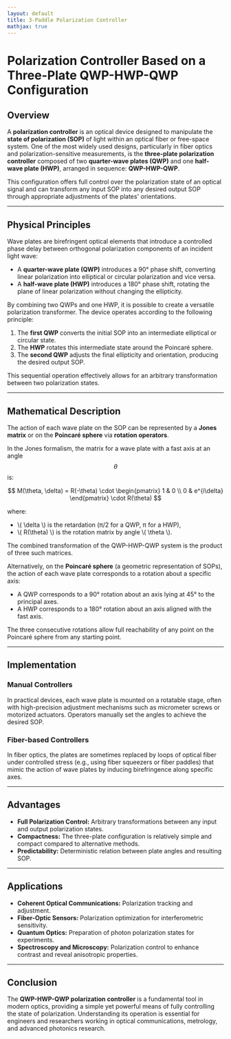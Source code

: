 ```yaml
---
layout: default
title: 3-Paddle Polarization Controller
mathjax: true
---
```


# Polarization Controller Based on a Three-Plate QWP-HWP-QWP Configuration

## Overview

A **polarization controller** is an optical device designed to manipulate the **state of polarization (SOP)** of light within an optical fiber or free-space system. One of the most widely used designs, particularly in fiber optics and polarization-sensitive measurements, is the **three-plate polarization controller** composed of two **quarter-wave plates (QWP)** and one **half-wave plate (HWP)**, arranged in sequence: **QWP-HWP-QWP**.

This configuration offers full control over the polarization state of an optical signal and can transform any input SOP into any desired output SOP through appropriate adjustments of the plates' orientations.

---

## Physical Principles

Wave plates are birefringent optical elements that introduce a controlled phase delay between orthogonal polarization components of an incident light wave:

- A **quarter-wave plate (QWP)** introduces a 90° phase shift, converting linear polarization into elliptical or circular polarization and vice versa.
- A **half-wave plate (HWP)** introduces a 180° phase shift, rotating the plane of linear polarization without changing the ellipticity.

By combining two QWPs and one HWP, it is possible to create a versatile polarization transformer. The device operates according to the following principle:

1. The **first QWP** converts the initial SOP into an intermediate elliptical or circular state.
2. The **HWP** rotates this intermediate state around the Poincaré sphere.
3. The **second QWP** adjusts the final ellipticity and orientation, producing the desired output SOP.

This sequential operation effectively allows for an arbitrary transformation between two polarization states.

---

## Mathematical Description

The action of each wave plate on the SOP can be represented by a **Jones matrix** or on the **Poincaré sphere** via **rotation operators**.

In the Jones formalism, the matrix for a wave plate with a fast axis at an angle $$ \theta $$ is:

$$
M(\theta, \delta) = R(-\theta) \cdot 
\begin{pmatrix} 
1 & 0 \\ 
0 & e^{i\delta} 
\end{pmatrix} \cdot R(\theta)
$$

where:
- \\( \delta \\) is the retardation (π/2 for a QWP, π for a HWP),
- \\( R(\theta) \\) is the rotation matrix by angle \\( \\theta \\).

The combined transformation of the QWP-HWP-QWP system is the product of three such matrices.

Alternatively, on the **Poincaré sphere** (a geometric representation of SOPs), the action of each wave plate corresponds to a rotation about a specific axis:
- A QWP corresponds to a 90° rotation about an axis lying at 45° to the principal axes.
- A HWP corresponds to a 180° rotation about an axis aligned with the fast axis.

The three consecutive rotations allow full reachability of any point on the Poincaré sphere from any starting point.

---

## Implementation

### Manual Controllers

In practical devices, each wave plate is mounted on a rotatable stage, often with high-precision adjustment mechanisms such as micrometer screws or motorized actuators. Operators manually set the angles to achieve the desired SOP.

### Fiber-based Controllers

In fiber optics, the plates are sometimes replaced by loops of optical fiber under controlled stress (e.g., using fiber squeezers or fiber paddles) that mimic the action of wave plates by inducing birefringence along specific axes.

---

## Advantages

- **Full Polarization Control:** Arbitrary transformations between any input and output polarization states.
- **Compactness:** The three-plate configuration is relatively simple and compact compared to alternative methods.
- **Predictability:** Deterministic relation between plate angles and resulting SOP.

---

## Applications

- **Coherent Optical Communications:** Polarization tracking and adjustment.
- **Fiber-Optic Sensors:** Polarization optimization for interferometric sensitivity.
- **Quantum Optics:** Preparation of photon polarization states for experiments.
- **Spectroscopy and Microscopy:** Polarization control to enhance contrast and reveal anisotropic properties.

---

## Conclusion

The **QWP-HWP-QWP polarization controller** is a fundamental tool in modern optics, providing a simple yet powerful means of fully controlling the state of polarization. Understanding its operation is essential for engineers and researchers working in optical communications, metrology, and advanced photonics research.


<div id="controllerSettings"></div>
<div class="applet" id="controller"></div>
<div class="applet" id="poincare"></div>
<div id="poincareSettings"></div>
<div style="display: flex; flex-wrap: wrap; justify-content: center; padding-top: 1rem;">
    <div id="ellips0"></div>
    <div id="ellips1"></div>
    <div id="ellips2"></div>
    <div id="ellips3"></div>
</div>

<script>  
  var controller = new GGBApplet(createGGBParams("controller", "twr2vny4"), true);
  var poincare = new GGBApplet(createGGBParams("poincare", "rvbafww5"), true);
  var ellips0 = new GGBApplet(createGGBParams("ellips0", "ar9nzxm3"), true);
  var ellips1 = new GGBApplet(createGGBParams("ellips1", "ar9nzxm3"), true);
  var ellips2 = new GGBApplet(createGGBParams("ellips2", "ar9nzxm3"), true);
  var ellips3 = new GGBApplet(createGGBParams("ellips3", "ar9nzxm3"), true);

  window.onload = function () {
      controller.inject("controller")
      poincare.inject("poincare");
      ellips0.inject("ellips0");
      ellips1.inject("ellips1");
      ellips2.inject("ellips2");
      ellips3.inject("ellips3");
  };

  let appletsLoaded = {
      controller: false,
      poincare: false,
      ellips0: false,
      ellips1: false,
      ellips2: false,
      ellips3: false  
  };

  function setupAll() {	
    console.log("Staring initial setup");
    setMode(poincare, "full");
    try {
	    createAppletControls(controller, ['th1', 'th2', 'th3'], 'controllerSettings');
    } catch (e) {    
	    console.error(`Error creating controller menu:`, e);
    }
	  try {
      createPoincareSettings(poincare, ['P0', 'P1', 'P2','P3'], 'poincareSettings');
    } catch (e) {
      console.error(`Error creating poincare menu:`, e);
    }  
      	
    console.log("Set background colors for applets");
    const bgColor = getCssVariable("--bgColor")
    controller.setGraphicsOptions(-1,{"bgColor":bgColor});
    controller.setGraphicsOptions(1,{"bgColor":bgColor});
    poincare.setGraphicsOptions(-1,{"bgColor":bgColor});
    poincare.setGraphicsOptions(1,{"bgColor":bgColor});
    ellips0.setGraphicsOptions(1,{"bgColor":bgColor});
    ellips1.setGraphicsOptions(1,{"bgColor":bgColor});
    ellips2.setGraphicsOptions(1,{"bgColor":bgColor});
    ellips3.setGraphicsOptions(1,{"bgColor":bgColor});	
      
    console.log("4");
    setColors(controller,{
      "--orange": ["paddle1", "paddle3"],
      "--blue":   ["paddle2"],
    });
    setColors(poincare,{
      [bgColor]:  ["sphere"],
      "black":    ["P0","P0trace"],
      "--orange": ["P1", "P1trace", "P0P1", "A11", "A12", "P3", "P3trace", "P2P3", "A31", "A32"],
      "--blue":   ["P2", "P2trace", "P1P2", "A21", "A22"],
    });        
	  
    setColors(ellips0,{"black":   ["ellips"]});
    setColors(ellips1,{"--orange":["ellips"]});
    setColors(ellips2,{"--blue":  ["ellips"]});
    setColors(ellips3,{"--orange":["ellips"]});
	        
    poincare.setValue("phi1", 90);
    poincare.setValue("phi2", 180);
    poincare.setValue("phi3", 90);

    [
      [slider_th1, "th1", 5],
      [slider_th2, "th2", 25],
      [slider_th3, "th3", 45]
    ].forEach(([slider, name, value]) => {
      slider.value = value;
      controller.setValue(name, value);
      poincare.setValue(name, value);
    });
      
        
    controller.registerObjectUpdateListener("th1", () => syncValue(controller, "th1", poincare, "th1"));
    controller.registerObjectUpdateListener("th2", () => syncValue(controller, "th2", poincare, "th2"));
    controller.registerObjectUpdateListener("th3", () => syncValue(controller, "th3", poincare, "th3"));
    
    syncCoords(poincare, "P0", ellips0, "S");
    syncCoords(poincare, "P1", ellips1, "S");
    syncCoords(poincare, "P2", ellips2, "S"); 
    syncCoords(poincare, "P3", ellips3, "S");
    poincare.registerObjectUpdateListener("P0", () => syncCoords(poincare, "P0", ellips0, "S"));
    poincare.registerObjectUpdateListener("P1", () => syncCoords(poincare, "P1", ellips1, "S"));
    poincare.registerObjectUpdateListener("P2", () => syncCoords(poincare, "P2", ellips2, "S"));   
    poincare.registerObjectUpdateListener("P3", () => syncCoords(poincare, "P3", ellips3, "S"));
}	
</script>

